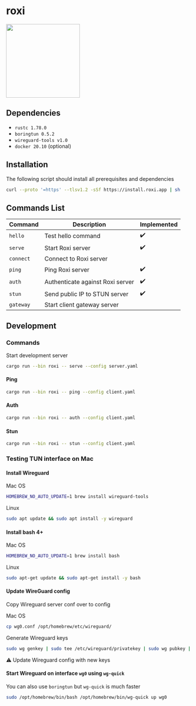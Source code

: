 # roxi

<image src="#" height="200px" />

## Dependencies

- `rustc 1.78.0`
- `boringtun 0.5.2`
- `wireguard-tools v1.0`
- `docker 20.10` (optional)

## Installation

The following script should install all prerequisites and dependencies

```sh
curl --proto '=https' --tlsv1.2 -sSf https://install.roxi.app | sh
```

## Commands List

| Command   | Description                         | Implemented |
|-----------|-------------------------------------|-------------|
| `hello`   | Test hello command                  | ✔️           |
| `serve`   | Start Roxi server                   | ✔️           |
| `connect` | Connect to Roxi server              |             |
| `ping`    | Ping Roxi server                    | ✔️           |
| `auth`    | Authenticate against Roxi server    | ✔️           |
| `stun`    | Send public IP to STUN server       | ✔️           |
| `gateway` | Start client gateway server         |             |

## Development

### Commands

Start development server

```sh
cargo run --bin roxi -- serve --config server.yaml
```

#### Ping

```sh
cargo run --bin roxi -- ping --config client.yaml
```

#### Auth

```sh
cargo run --bin roxi -- auth --config client.yaml
```

#### Stun

```sh
cargo run --bin roxi -- stun --config client.yaml
```

### Testing TUN interface on Mac

#### Install Wireguard

Mac OS

```sh
HOMEBREW_NO_AUTO_UPDATE=1 brew install wireguard-tools
```

Linux

```sh
sudo apt update && sudo apt install -y wireguard
```

#### Install bash 4+

Mac OS

```sh
HOMEBREW_NO_AUTO_UPDATE=1 brew install bash
```

Linux

```sh
sudo apt-get update && sudo apt-get install -y bash
```

#### Update WireGuard config

Copy Wireguard server conf over to config

Mac OS

```sh
cp wg0.conf /opt/homebrew/etc/wireguard/
```

Generate Wireguard keys

```sh
sudo wg genkey | sudo tee /etc/wireguard/privatekey | sudo wg pubkey | sudo tee /etc/wireguard/publickey
```

⚠️  Update Wireguard config with new keys

#### Start Wireguard on interface `wg0` using `wg-quick`

You can also use `boringtun` but `wg-quick` is much faster

```sh
sudo /opt/homebrew/bin/bash /opt/homebrew/bin/wg-quick up wg0
```
